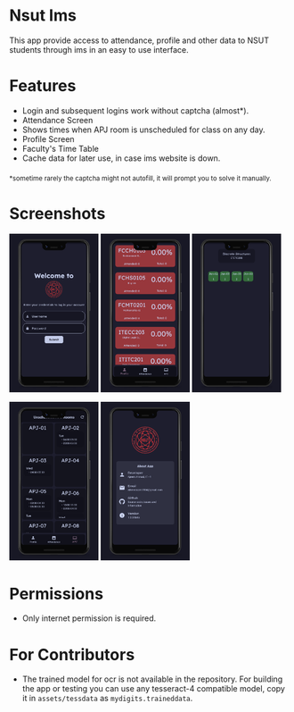 # Nsut Ims
This app provide access to attendance, profile and other data to NSUT students through ims in an easy to use interface.

# Features
- Login and subsequent logins work without captcha (almost*).
- Attendance Screen
- Shows times when APJ room is unscheduled for class on any day.
- Profile Screen
- Faculty's Time Table
- Cache data for later use, in case ims website is down.

<sub>*sometime rarely the captcha might not autofill, it will prompt you to solve it manually.

# Screenshots
<p float="left">
  <img src="screenshots/Screenshot 1.jpg" alt="Screenshot Gallery" width="160"/>
  <img src="screenshots/Screenshot 2.jpg" alt="Screenshot Gallery" width="160"/>
  <img src="screenshots/Screenshot 3.jpg" alt="Screenshot Gallery" width="160"/>
</p>
<p float="left">
  <img src="screenshots/Screenshot 4.jpg" alt="Screenshot Gallery" width="160"/>
  <img src="screenshots/Screenshot 5.jpg" alt="Screenshot Gallery" width="160"/>
</p>

# Permissions
- Only internet permission is required.

# For Contributors
- The trained model for ocr is not available in the repository. For building the app or testing you can use any tesseract-4 compatible model, copy it in `assets/tessdata` as `mydigits.traineddata`.
